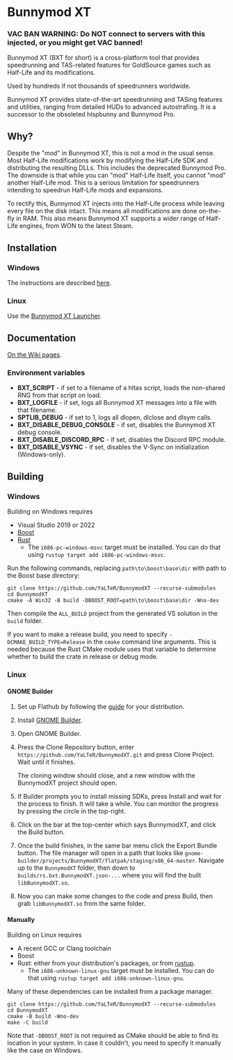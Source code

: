 # Bunnymod XT

### VAC BAN WARNING: Do NOT connect to servers with this injected, or you might get VAC banned!

Bunnymod XT (BXT for short) is a cross-platform tool that provides speedrunning and TAS-related features for GoldSource games such as Half-Life and its modifications.

Used by hundreds if not thousands of speedrunners worldwide.

Bunnymod XT provides state-of-the-art speedrunning and TASing features and utilities, ranging from detailed HUDs to advanced autostrafing. It is a successor to the obsoleted hlspbunny and Bunnymod Pro.

## Why?

Despite the "mod" in Bunnymod XT, this is not a mod in the usual sense. Most Half-Life modifications work by modifying the Half-Life SDK and distributing the resulting DLLs. This includes the deprecated Bunnymod Pro. The downside is that while you can "mod" Half-Life itself, you cannot "mod" another Half-Life mod. This is a serious limitation for speedrunners intending to speedrun Half-Life mods and expansions.

To rectify this, Bunnymod XT injects into the Half-Life process while leaving every file on the disk intact. This means all modifications are done on-the-fly in RAM. This also means Bunnymod XT supports a wider range of Half-Life engines, from WON to the latest Steam.

## Installation

### Windows

The instructions are described [here](https://github.com/YaLTeR/BunnymodXT/wiki).

### Linux

Use the [Bunnymod XT Launcher](https://github.com/YaLTeR/bxt-launcher).

## Documentation

[On the Wiki pages](https://github.com/YaLTeR/BunnymodXT/wiki).

### Environment variables

- **BXT_SCRIPT** - if set to a filename of a hltas script, loads the non-shared RNG from that script on load.
- **BXT_LOGFILE** - if set, logs all Bunnymod XT messages into a file with that filename.
- **SPTLIB_DEBUG** - if set to 1, logs all dlopen, dlclose and dlsym calls.
- **BXT_DISABLE_DEBUG_CONSOLE** - if set, disables the Bunnymod XT debug console.
- **BXT_DISABLE_DISCORD_RPC** - if set, disables the Discord RPC module.
- **BXT_DISABLE_VSYNC** - if set, disables the V-Sync on initialization (Windows-only).

## Building

### Windows

Building on Windows requires

- Visual Studio 2019 or 2022
- [Boost](http://www.boost.org/)
- [Rust](https://rustup.rs/)
  - The `i686-pc-windows-msvc` target must be installed. You can do that using `rustup target add i686-pc-windows-msvc`.

Run the following commands, replacing `path\to\boost\base\dir` with path to the Boost base directory:

    git clone https://github.com/YaLTeR/BunnymodXT --recurse-submodules
    cd BunnymodXT
    cmake -A Win32 -B build -DBOOST_ROOT=path\to\boost\base\dir -Wno-dev

Then compile the `ALL_BUILD` project from the generated VS solution in the `build` folder.

If you want to make a release build, you need to specify `-DCMAKE_BUILD_TYPE=Release` in the `cmake` command line arguments. This is needed because the Rust CMake module uses that variable to determine whether to build the crate in release or debug mode.

### Linux

#### GNOME Builder
1. Set up Flathub by following the [guide](https://flatpak.org/setup/) for your distribution.
1. Install [GNOME Builder](https://flathub.org/apps/details/org.gnome.Builder).
1. Open GNOME Builder.
1. Press the Clone Repository button, enter `https://github.com/YaLTeR/BunnymodXT.git` and press Clone Project. Wait until it finishes.

   The cloning window should close, and a new window with the BunnymodXT project should open.
1. If Builder prompts you to install missing SDKs, press Install and wait for the process to finish. It will take a while. You can monitor the progress by pressing the circle in the top-right.
1. Click on the bar at the top-center which says BunnymodXT, and click the Build button.
1. Once the build finishes, in the same bar menu click the Export Bundle button. The file manager will open in a path that looks like `gnome-builder/projects/BunnymodXT/flatpak/staging/x86_64-master`. Navigate up to the `BunnymodXT` folder, then down to `builds/rs.bxt.BunnymodXT.json-...` where you will find the built `libBunnymodXT.so`.
1. Now you can make some changes to the code and press Build, then grab `libBunnymodXT.so` from the same folder.

#### Manually

Building on Linux requires

- A recent GCC or Clang toolchain
- Boost
- Rust: either from your distribution's packages, or from [rustup](https://rustup.rs/).
  - The `i686-unknown-linux-gnu` target must be installed. You can do that using `rustup target add i686-unknown-linux-gnu`.

Many of these dependencies can be installed from a package manager.

    git clone https://github.com/YaLTeR/BunnymodXT --recurse-submodules
    cd BunnymodXT
    cmake -B build -Wno-dev
    make -C build

Note that `-DBOOST_ROOT` is not required as CMake should be able to find its location in your system. In case it couldn't, you need to specify it manually like the case on Windows.
